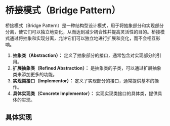 # 桥接模式（Bridge Pattern）

桥接模式（Bridge Pattern）是一种结构型设计模式，用于将抽象部分和实现部分分离，使它们可以独立地变化，从而达到减少耦合性并提高灵活性的目的。桥接模式通过将抽象和实现分离，允许它们可以独立地进行扩展和变化，而不会相互影响。

1. **抽象类（Abstraction）：** 定义了抽象部分的接口，通常包含对实现部分的引用。
2. **扩展抽象类（Refined Abstraction）：** 是抽象类的子类，可以通过扩展抽象类来添加更多的功能。
3. **实现类接口（Implementor）：** 定义了实现部分的接口，通常提供基本的操作。
4. **具体实现类（Concrete Implementor）：** 实现实现类接口的具体类，提供具体的实现。

## 具体实现

